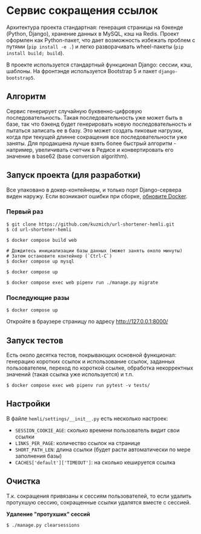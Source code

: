 # Сервис сокращения ссылок
Архитектура проекта стандартная: генерация страницы на бэкенде (Python, Django),
хранение данных в MySQL, кэш на Redis. Проект оформлен как Python-пакет, что дает
возможность избежать проблем с путями (`pip install -e .`) и легко разворачивать
wheel-пакеты (`pip install build; build`).

В проекте используется стандартный функционал Django: сессии, кэш, шаблоны. На фронтэнде
используется Bootstrap 5 и пакет `django-bootstrap5`.

## Алгоритм
Сервис генерирует случайную буквенно-цифровую последовательность. Такая
последовательность уже может быть в базе, так что бэкенд будет генерировать новую
последовательность и пытаться записать ее в базу. Это может создать пиковые нагрузки,
когда при текущей длинне сокращения все последовательности уже заняты. Для продакшена лучше
взять более быстрый алгоритм - например, увеличивать счетчик в Редисе и конвертировать
его значение в base62 (base conversion algorithm).

## Запуск проекта (для разработки)
Все упаковано в докер-контейнеры, и только порт Django-сервера виден наружу.
Если возникают ошибки при сборке, [обновите Docker](https://docs.docker.com/engine/install/). 

### Первый раз
```
$ git clone https://github.com/kuzmich/url-shortener-hemli.git
$ cd url-shortener-hemli

$ docker compose build web

# Дождитесь инициализации базы данных (может занять около минуты)
# Затем остановите контейнер (`Ctrl-C`)
$ docker compose up mysql

$ docker compose up

$ docker compose exec web pipenv run ./manage.py migrate
```

### Последующие разы
```
$ docker compose up
```

Откройте в браузере страницу по адресу http://127.0.0.1:8000/

## Запуск тестов
Есть около десятка тестов, покрывающих основной функционал: генерацию коротких ссылок и
использование ссылок, заданных пользователем, переход по короткой ссылке, обработка
некорректных значений (такая ссылка уже используется) и т.п.

```
$ docker compose exec web pipenv run pytest -v tests/
```

## Настройки
В файле `hemli/settings/__init__.py` есть несколько настроек:

- `SESSION_COOKIE_AGE`: сколько времени пользователь видит свои ссылки
- `LINKS_PER_PAGE`: количество ссылок на странице
- `SHORT_PATH_LEN`: длина ссылки (будет расти автоматически по мере заполнения базы)
- `CACHES['default']['TIMEOUT']`: на сколько кешируется ссылка

## Очистка
Т.к. сокращения привязаны к сессиям пользователей, то если удалить протухшую сессию,
сокращенные ссылки удалятся вместе с сессией.

**Удаление "протухших" сессий**
```
$ ./manage.py clearsessions
```
